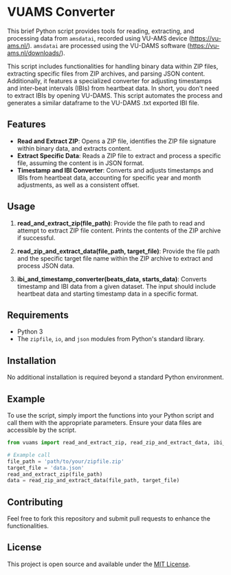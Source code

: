 # VUAMS Converter

This brief Python script provides tools for reading, extracting, and processing data from `amsdatai`, recorded using VU-AMS device (https://vu-ams.nl/). `amsdatai` are processed using the VU-DAMS software (https://vu-ams.nl/downloads/). 

This script includes functionalities for handling binary data within ZIP files, extracting specific files from ZIP archives, and parsing JSON content. Additionally, it features a specialized converter for adjusting timestamps and inter-beat intervals (IBIs) from heartbeat data. In short, you don't need to extract IBIs by opening VU-DAMS. This script automates the process and generates a similar dataframe to the VU-DAMS .txt exported IBI file.

## Features

- **Read and Extract ZIP**: Opens a ZIP file, identifies the ZIP file signature within binary data, and extracts content.
- **Extract Specific Data**: Reads a ZIP file to extract and process a specific file, assuming the content is in JSON format.
- **Timestamp and IBI Converter**: Converts and adjusts timestamps and IBIs from heartbeat data, accounting for specific year and month adjustments, as well as a consistent offset.

## Usage

1. **read_and_extract_zip(file_path)**: Provide the file path to read and attempt to extract ZIP file content. Prints the contents of the ZIP archive if successful.

2. **read_zip_and_extract_data(file_path, target_file)**: Provide the file path and the specific target file name within the ZIP archive to extract and process JSON data.

3. **ibi_and_timestamp_converter(beats_data, starts_data)**: Converts timestamp and IBI data from a given dataset. The input should include heartbeat data and starting timestamp data in a specific format.

## Requirements

- Python 3
- The `zipfile`, `io`, and `json` modules from Python's standard library.

## Installation

No additional installation is required beyond a standard Python environment.

## Example

To use the script, simply import the functions into your Python script and call them with the appropriate parameters. Ensure your data files are accessible by the script.

```python
from vuams import read_and_extract_zip, read_zip_and_extract_data, ibi_and_timestamp_converter

# Example call
file_path = 'path/to/your/zipfile.zip'
target_file = 'data.json'
read_and_extract_zip(file_path)
data = read_zip_and_extract_data(file_path, target_file)
```

## Contributing

Feel free to fork this repository and submit pull requests to enhance the functionalities.

## License

This project is open source and available under the [MIT License](LICENSE.md).

```